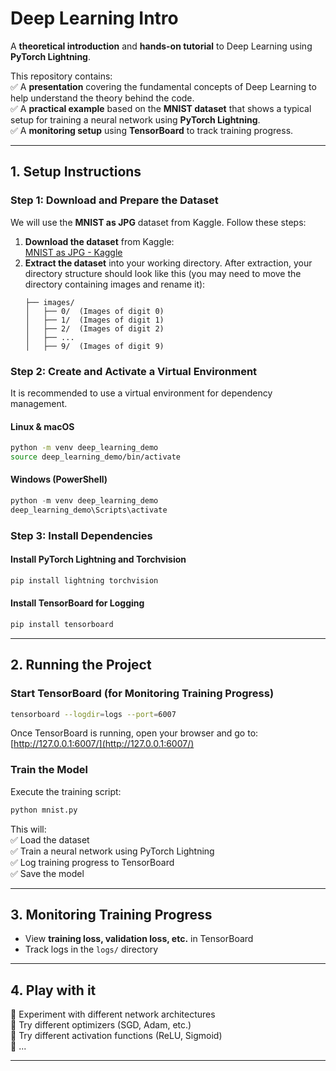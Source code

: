 # **Deep Learning Intro**

A **theoretical introduction** and **hands-on tutorial** to Deep Learning using **PyTorch Lightning**.

This repository contains:\
✅ A **presentation** covering the fundamental concepts of Deep Learning to help understand the theory behind the code.\
✅ A **practical example** based on the **MNIST dataset** that shows a typical setup for training a neural network using **PyTorch Lightning**.\
✅ A **monitoring setup** using **TensorBoard** to track training progress.

---

## **1. Setup Instructions**

### **Step 1: Download and Prepare the Dataset**

We will use the **MNIST as JPG** dataset from Kaggle. Follow these steps:

1. **Download the dataset** from Kaggle:\
   [MNIST as JPG - Kaggle](https://www.kaggle.com/datasets/scolianni/mnistasjpg)
2. **Extract the dataset** into your working directory. After extraction, your directory structure should look like this (you may need to move the directory containing images and rename it):
   ```
   ├── images/
   │   ├── 0/  (Images of digit 0)
   │   ├── 1/  (Images of digit 1)
   │   ├── 2/  (Images of digit 2)
   │   ├── ...  
   │   ├── 9/  (Images of digit 9)
   ```

### **Step 2: Create and Activate a Virtual Environment**

It is recommended to use a virtual environment for dependency management.

#### **Linux & macOS**

```bash
python -m venv deep_learning_demo
source deep_learning_demo/bin/activate
```

#### **Windows (PowerShell)**

```powershell
python -m venv deep_learning_demo
deep_learning_demo\Scripts\activate
```

### **Step 3: Install Dependencies**

#### **Install PyTorch Lightning and Torchvision**

```bash
pip install lightning torchvision
```

#### **Install TensorBoard for Logging**

```bash
pip install tensorboard
```

---

## **2. Running the Project**

### **Start TensorBoard (for Monitoring Training Progress)**

```bash
tensorboard --logdir=logs --port=6007
```

Once TensorBoard is running, open your browser and go to:\
[http://127.0.0.1:6007/](http://127.0.0.1:6007/)

### **Train the Model**

Execute the training script:

```bash
python mnist.py
```

This will:\
✅ Load the dataset\
✅ Train a neural network using PyTorch Lightning\
✅ Log training progress to TensorBoard\
✅ Save the model

---

## **3. Monitoring Training Progress**

- View **training loss, validation loss, etc.** in TensorBoard
- Track logs in the `logs/` directory

---

## **4. Play with it**

🔹 Experiment with different network architectures\
🔹 Try different optimizers (SGD, Adam, etc.)\
🔹 Try different activation functions (ReLU, Sigmoid)\
🔹 ...

---

